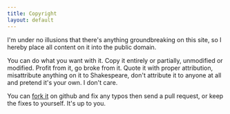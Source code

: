 ```yaml
---
title: Copyright
layout: default
---
```

I'm under no illusions that there's anything groundbreaking on this site, so I hereby place all content on it into the public domain.

You can do what you want with it. Copy it entirely or partially, unmodified or modified. Profit from it, go broke from it. Quote it with proper attribution, misattribute anything on it to Shakespeare, don't attribute it to anyone at all and pretend it's your own. I don't care.

You can [fork it](https://github.com/driusan/driusan.github.io) on github and fix any typos then send a pull request, or keep the fixes to yourself. It's up to you.
